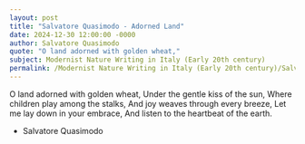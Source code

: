 ```yaml
---
layout: post
title: "Salvatore Quasimodo - Adorned Land"
date: 2024-12-30 12:00:00 -0000
author: Salvatore Quasimodo
quote: "O land adorned with golden wheat,"
subject: Modernist Nature Writing in Italy (Early 20th century)
permalink: /Modernist Nature Writing in Italy (Early 20th century)/Salvatore Quasimodo/Salvatore Quasimodo - Adorned Land
---
```


O land adorned with golden wheat,
Under the gentle kiss of the sun,
Where children play among the stalks,
And joy weaves through every breeze,
Let me lay down in your embrace,
And listen to the heartbeat of the earth.

- Salvatore Quasimodo
